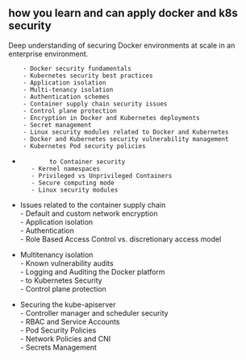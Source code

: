 

## how you learn and can apply docker and k8s security

Deep understanding of securing Docker environments at scale in an enterprise environment. 

        - Docker security fundamentals
        - Kubernetes security best practices
        - Application isolation
        - Multi-tenancy isolation
        - Authentication schemes
        - Container supply chain security issues
        - Control plane protection
        - Encryption in Docker and Kubernetes deployments
        - Secret management
        - Linux security modules related to Docker and Kubernetes
        - Docker and Kubernetes security vulnerability management
        - Kubernetes Pod security policies

-             to Container security   
         - Kernel namespaces   
         - Privileged vs Unprivileged Containers   
         - Secure computing mode   
         - Linux security modules   

- Issues related to the container supply chain   
         - Default and custom network encryption   
         - Application isolation   
         - Authentication   
         - Role Based Access Control vs. 
           discretionary access model   

- Multitenancy isolation   
         - Known vulnerability audits   
         - Logging and Auditing the Docker platform   
         -             to Kubernetes Security   
         - Control plane protection   

- Securing the kube-apiserver   
        - Controller manager and scheduler security   
        - RBAC and Service Accounts   
        - Pod Security Policies   
        - Network Policies and CNI   
        - Secrets Management   
